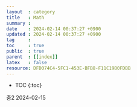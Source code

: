 ```yaml
---
layout  : category 
title   : Math 
summary : 
date    : 2024-02-14 00:37:27 +0900
updated : 2024-02-14 00:37:27 +0900
tag     : 
toc     : true
public  : true
parent  : [[index]] 
latex   : false
resource: DFD074C4-5FC1-453E-BFB8-F11C19B0FDBB
---
```

* TOC
{:toc}

중2 2024-02-15  
